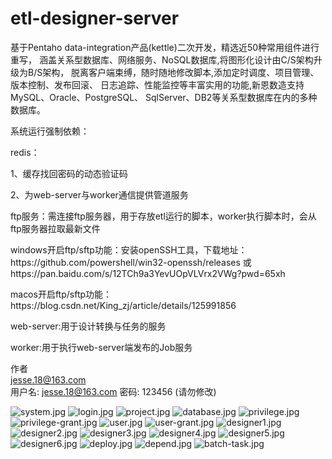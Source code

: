 # etl-designer-server

基于Pentaho data-integration产品(kettle)二次开发，精选近50种常用组件进行重写，
涵盖关系型数据库、网络服务、NoSQL数据库,将图形化设计由C/S架构升级为B/S架构，
脱离客户端束缚，随时随地修改脚本,添加定时调度、项目管理、版本控制、发布回滚、
日志追踪、性能监控等丰富实用的功能,新恩数造支持MySQL、Oracle、PostgreSQL、
SqlServer、DB2等关系型数据库在内的多种数据库。

系统运行强制依赖：

<p>redis： </p>
<p>1、缓存找回密码的动态验证码</p>
<p>2、为web-server与worker通信提供管道服务</p>

<p>ftp服务：需连接ftp服务器，用于存放etl运行的脚本，worker执行脚本时，会从ftp服务器拉取最新文件</p>
<p>windows开启ftp/sftp功能：安装openSSH工具，下载地址：https://github.com/powershell/win32-openssh/releases 或https://pan.baidu.com/s/12TCh9a3YevUOpVLVrx2VWg?pwd=65xh</p>
<p>macos开启ftp/sftp功能：https://blog.csdn.net/King_zj/article/details/125991856</p>

<p>web-server:用于设计转换与任务的服务</p>
<p>worker:用于执行web-server端发布的Job服务</p>


作者<br/>
jesse.18@163.com<br/>
用户名: jesse.18@163.com
密码: 123456 (请勿修改)

![system.jpg](system.jpg)
![login.jpg](login.jpg)
![project.jpg](project.jpg)
![database.jpg](database.jpg)
![privilege.jpg](privilege.jpg)
![privilege-grant.jpg](privilege-grant.jpg)
![user.jpg](user.jpg)
![user-grant.jpg](user-grant.jpg)
![designer1.jpg](designer1.jpg)
![designer2.jpg](designer2.jpg)
![designer3.jpg](designer3.jpg)
![designer4.jpg](designer4.jpg)
![designer5.jpg](designer5.jpg)
![designer6.jpg](designer6.jpg)
![deploy.jpg](deploy.jpg)
![depend.jpg](depend.jpg)
![batch-task.jpg](batch-task.jpg)